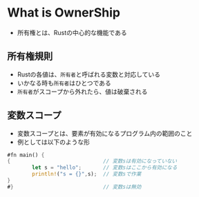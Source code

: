 # What is OwnerShip

+ 所有権とは、Rustの中心的な機能である

## 所有権規則

+ Rustの各値は、`所有者`と呼ばれる変数と対応している
+ いかなる時も`所有者`はひとつである
+ `所有者`がスコープから外れたら、値は破棄される

## 変数スコープ

+ 変数スコープとは、要素が有効になるプログラム内の範囲のこと
+ 例としては以下のような形

```rust
#fn main() {
{                              // 変数sは有効になっていない
        let s = "hello";       // 変数sはここから有効になる
        println!("s = {}",s);  // 変数sで作業
}
#}                             // 変数sは無効
```


